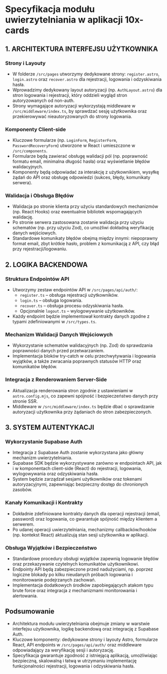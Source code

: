 # Specyfikacja modułu uwierzytelniania w aplikacji 10x-cards

## 1. ARCHITEKTURA INTERFEJSU UŻYTKOWNIKA

### Strony i Layouty
- W folderze `/src/pages` utworzymy dedykowane strony: `register.astro`, `login.astro` oraz `recover.astro` dla rejestracji, logowania i odzyskiwania hasła.
- Wprowadzimy dedykowany layout autoryzacji (np. `AuthLayout.astro`) dla stron logowania i rejestracji, który oddzieli wygląd stron autoryzowanych od non-auth.
- Strony wymagające autoryzacji wykorzystają middleware w `/src/middleware/index.ts`, by sprawdzać sesję użytkownika oraz przekierowywać nieautoryzowanych do strony logowania.

### Komponenty Client-side
- Kluczowe formularze (np. `LoginForm`, `RegisterForm`, `PasswordRecoveryForm`) utworzone w React i umieszczone w `/src/components`.
- Formularze będą zawierać obsługę walidacji pól (np. poprawność formatu email, minimalna długość hasła) oraz wyświetlanie błędów walidacyjnych.
- Komponenty będą odpowiadać za interakcję z użytkownikiem, wysyłkę żądań do API oraz obsługę odpowiedzi (sukces, błędy, komunikaty serwera).

### Walidacja i Obsługa Błędów
- Walidacja po stronie klienta przy użyciu standardowych mechanizmów (np. React Hooks) oraz ewentualnie bibliotek wspomagających walidację.
- Po stronie serwera zastosowana zostanie walidacja przy użyciu schematów (np. przy użyciu Zod), co umożliwi dokładną weryfikację danych wejściowych.
- Standardowe komunikaty błędów obejmą między innymi: niepoprawny format email, zbyt krótkie hasło, problem z komunikacją z API, czy błąd przy rejestracji/logowaniu.

## 2. LOGIKA BACKENDOWA

### Struktura Endpointów API
- Utworzymy zestaw endpointów API w `/src/pages/api/auth/`:
  - `register.ts` – obsługa rejestracji użytkowników.
  - `login.ts` – obsługa logowania.
  - `recover.ts` – obsługa procesu odzyskiwania hasła.
  - Opcjonalnie `logout.ts` – wylogowywanie użytkowników.
- Każdy endpoint będzie implementował kontrakty danych zgodne z typami zdefiniowanymi w `/src/types.ts`.

### Mechanizm Walidacji Danych Wejściowych
- Wykorzystanie schematów walidacyjnych (np. Zod) do sprawdzania poprawności danych przed przetwarzaniem.
- Implementacja bloków try-catch w celu przechwytywania i logowania wyjątków, a także zwracania poprawnych statusów HTTP oraz komunikatów błędów.

### Integracja z Renderowaniem Server-Side
- Aktualizacja renderowania stron zgodnie z ustawieniami w `astro.config.mjs`, co zapewni spójność i bezpieczeństwo danych przy stronie SSR.
- Middleware w `/src/middleware/index.ts` będzie dbać o sprawdzanie autoryzacji użytkownika przy żądaniach do stron zabezpieczonych.

## 3. SYSTEM AUTENTYKACJI

### Wykorzystanie Supabase Auth
- Integracja z Supabase Auth zostanie wykorzystana jako główny mechanizm uwierzytelniania.
- Supabase SDK będzie wykorzystywane zarówno w endpointach API, jak i w komponentach client-side (React) do rejestracji, logowania, wylogowywania oraz odzyskiwania hasła.
- System będzie zarządzał sesjami użytkowników oraz tokenami autoryzacyjnymi, zapewniając bezpieczny dostęp do chronionych zasobów.

### Kanały Komunikacji i Kontrakty
- Dokładnie zdefiniowane kontrakty danych dla operacji rejestracji (email, password) oraz logowania, co gwarantuje spójność między klientem a serwerem.
- Po udanej operacji uwierzytelniania, mechanizmy callbacków/hooków (np. kontekst React) aktualizują stan sesji użytkownika w aplikacji.

### Obsługa Wyjątków i Bezpieczeństwo
- Standardowe procedury obsługi wyjątków zapewnią logowanie błędów oraz przekazywanie czytelnych komunikatów użytkownikowi.
- Endpointy API będą zabezpieczone przed nadużyciami, np. poprzez logiczne blokady po kilku nieudanych próbach logowania i monitorowanie podejrzanych zachowań.
- Implementacja dodatkowych środków zapobiegających atakom typu brute force oraz integracja z mechanizmami monitorowania i alertowania.

## Podsumowanie

- Architektura modułu uwierzytelniania obejmuje zmiany w warstwie interfejsu użytkownika, logikę backendową oraz integrację z Supabase Auth.
- Kluczowe komponenty: dedykowane strony i layouty Astro, formularze React, API endpoints w `/src/pages/api/auth/` oraz middleware odpowiadający za weryfikację sesji i autoryzację.
- Specyfikacja gwarantuje zgodność z istniejącą aplikacją, umożliwiając bezpieczną, skalowalną i łatwą w utrzymaniu implementację funkcjonalności rejestracji, logowania i odzyskiwania hasła. 